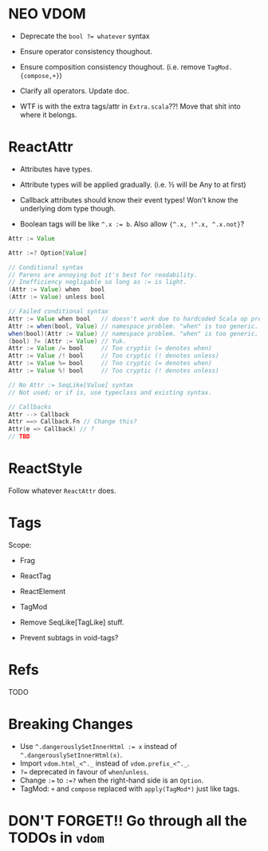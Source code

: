 NEO VDOM
========

* Deprecate the `bool ?= whatever` syntax

* Ensure operator consistency thoughout.

* Ensure composition consistency thoughout.
  (i.e. remove `TagMod.{compose,+}`)

* Clarify all operators. Update doc.

* WTF is with the extra tags/attr in `Extra.scala`??!
  Move that shit into where it belongs.


ReactAttr
=========

* Attributes have types.

* Attribute types will be applied gradually. (i.e. ½ will be Any to at first)

* Callback attributes should know their event types!
  Won't know the underlying dom type though.

* Boolean tags will be like `^.x := b`. Also allow `{^.x, !^.x, ^.x.not}`?

```scala
Attr := Value

Attr :=? Option[Value]

// Conditional syntax
// Parens are annoying but it's best for readability.
// Inefficiency negligable so long as := is light.
(Attr := Value) when   bool
(Attr := Value) unless bool

// Failed conditional syntax
Attr := Value when bool   // doesn't work due to hardcoded Scala op precedence
Attr := when(bool, Value) // namespace problem. "when" is too generic.
when(bool)(Attr := Value) // namespace problem. "when" is too generic.
(bool) ?= (Attr := Value) // Yuk.
Attr := Value /= bool     // Too cryptic (= denotes when)
Attr := Value /! bool     // Too cryptic (! denotes unless)
Attr := Value %= bool     // Too cryptic (= denotes when)
Attr := Value %! bool     // Too cryptic (! denotes unless)

// No Attr := SeqLike[Value] syntax
// Not used; or if is, use typeclass and existing syntax.

// Callbacks
Attr --> Callback
Attr ==> Callback.Fn // Change this?
Attr(e => Callback) // ?
// TBD
```


ReactStyle
==========

Follow whatever `ReactAttr` does.


Tags
====

Scope:
* Frag
* ReactTag
* ReactElement
* TagMod

* Remove SeqLike[TagLike] stuff.

* Prevent subtags in void-tags?

Refs
====

TODO


Breaking Changes
================

* Use `^.dangerouslySetInnerHtml := x` instead of `^.dangerouslySetInnerHtml(x)`.
* Import `vdom.html_<^._` instead of `vdom.prefix_<^._`.
* `?=` deprecated in favour of `when`/`unless`.
* Change `:=` to `:=?` when the right-hand side is an `Option`.
* TagMod: `+` and `compose` replaced with `apply(TagMod*)` just like tags.


# DON'T FORGET!! Go through all the TODOs in `vdom`

